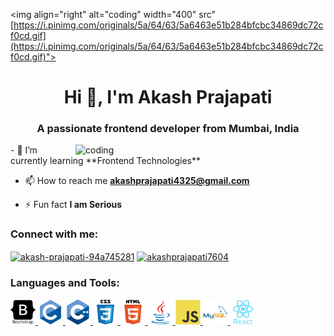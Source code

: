 

 <img align="right" alt="coding" width="400" src"[https://i.pinimg.com/originals/5a/64/63/5a6463e51b284bfcbc34869dc72cf0cd.gif](https://i.pinimg.com/originals/5a/64/63/5a6463e51b284bfcbc34869dc72cf0cd.gif)">
<h1 align="center">Hi 👋, I'm Akash Prajapati</h1>
<h3 align="center">A passionate frontend developer from Mumbai, India</h3>
 <img align="right" alt="coding" width="400" src"[https://i.pinimg.com/originals/5a/64/63/5a6463e51b284bfcbc34869dc72cf0cd.gif](https://i.pinimg.com/originals/5a/64/63/5a6463e51b284bfcbc34869dc72cf0cd.gif)">
- 🌱 I’m currently learning **Frontend Technologies** 

- 📫 How to reach me **akashprajapati4325@gmail.com**

- ⚡ Fun fact **I am Serious**

<h3 align="left">Connect with me:</h3>
<p align="left">
<a href="https://linkedin.com/in/akash-prajapati-94a745281" target="blank"><img align="center" src="https://raw.githubusercontent.com/rahuldkjain/github-profile-readme-generator/master/src/images/icons/Social/linked-in-alt.svg" alt="akash-prajapati-94a745281" height="30" width="40" /></a>
<a href="https://instagram.com/akashprajapati7604" target="blank"><img align="center" src="https://raw.githubusercontent.com/rahuldkjain/github-profile-readme-generator/master/src/images/icons/Social/instagram.svg" alt="akashprajapati7604" height="30" width="40" /></a>
</p>

<h3 align="left">Languages and Tools:</h3>
<p align="left"> <a href="https://getbootstrap.com" target="_blank" rel="noreferrer"> <img src="https://raw.githubusercontent.com/devicons/devicon/master/icons/bootstrap/bootstrap-plain-wordmark.svg" alt="bootstrap" width="40" height="40"/> </a> <a href="https://www.cprogramming.com/" target="_blank" rel="noreferrer"> <img src="https://raw.githubusercontent.com/devicons/devicon/master/icons/c/c-original.svg" alt="c" width="40" height="40"/> </a> <a href="https://www.w3schools.com/cpp/" target="_blank" rel="noreferrer"> <img src="https://raw.githubusercontent.com/devicons/devicon/master/icons/cplusplus/cplusplus-original.svg" alt="cplusplus" width="40" height="40"/> </a> <a href="https://www.w3schools.com/css/" target="_blank" rel="noreferrer"> <img src="https://raw.githubusercontent.com/devicons/devicon/master/icons/css3/css3-original-wordmark.svg" alt="css3" width="40" height="40"/> </a> <a href="https://www.w3.org/html/" target="_blank" rel="noreferrer"> <img src="https://raw.githubusercontent.com/devicons/devicon/master/icons/html5/html5-original-wordmark.svg" alt="html5" width="40" height="40"/> </a> <a href="https://www.java.com" target="_blank" rel="noreferrer"> <img src="https://raw.githubusercontent.com/devicons/devicon/master/icons/java/java-original.svg" alt="java" width="40" height="40"/> </a> <a href="https://developer.mozilla.org/en-US/docs/Web/JavaScript" target="_blank" rel="noreferrer"> <img src="https://raw.githubusercontent.com/devicons/devicon/master/icons/javascript/javascript-original.svg" alt="javascript" width="40" height="40"/> </a> <a href="https://www.mysql.com/" target="_blank" rel="noreferrer"> <img src="https://raw.githubusercontent.com/devicons/devicon/master/icons/mysql/mysql-original-wordmark.svg" alt="mysql" width="40" height="40"/> </a> <a href="https://reactjs.org/" target="_blank" rel="noreferrer"> <img src="https://raw.githubusercontent.com/devicons/devicon/master/icons/react/react-original-wordmark.svg" alt="react" width="40" height="40"/> </a> </p>
